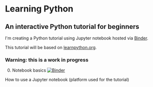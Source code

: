 # Learning Python
## An interactive Python tutorial for beginners

I'm creating a Python tutorial using Jupyter notebook hosted via [Binder](https://mybinder.org/).

This tutorial will be based on [learnpython.org](https://www.learnpython.org/).

### Warning: this is a work in progress

0) Notebook basics  [![Binder](https://mybinder.org/badge_logo.svg)](https://mybinder.org/v2/gh/Eleonore9/all-the-things/master?filepath=%2Flearning-python%2Ftutorials%2F0-notebook-basics.ipynb)

How to use a Jupyter notebook (platform used for the tutorial)
